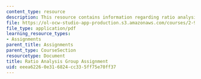 ```yaml
---
content_type: resource
description: This resource contains information regarding ratio analysis group assignment.
file: https://ol-ocw-studio-app-production.s3.amazonaws.com/courses/2-96-management-in-engineering-fall-2012/eeea62260e316824cc335ff75e70ff37_MIT2_96F12_assn01.pdf
file_type: application/pdf
learning_resource_types:
- Assignments
parent_title: Assignments
parent_type: CourseSection
resourcetype: Document
title: Ratio Analysis Group Assignment
uid: eeea6226-0e31-6824-cc33-5ff75e70ff37
---
```


